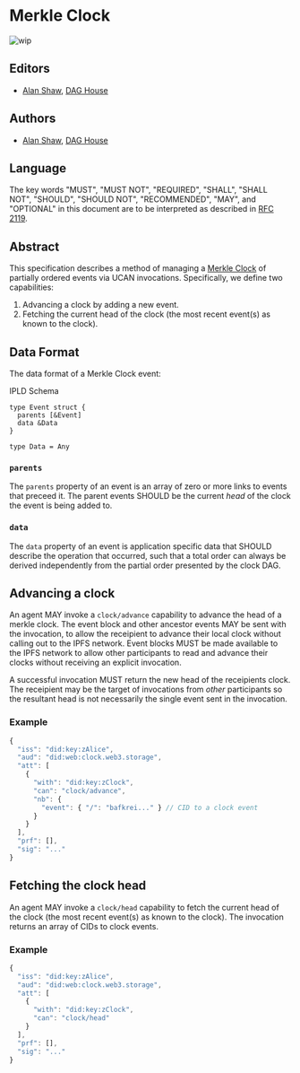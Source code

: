 # Merkle Clock

![wip](https://img.shields.io/badge/status-wip-orange.svg?style=flat-square)

## Editors

* [Alan Shaw](https://github.com/alanshaw), [DAG House](https://dag.house/)

## Authors

* [Alan Shaw](https://github.com/alanshaw), [DAG House](https://dag.house/)

## Language

The key words "MUST", "MUST NOT", "REQUIRED", "SHALL", "SHALL NOT", "SHOULD", "SHOULD NOT", "RECOMMENDED", "MAY", and "OPTIONAL" in this document are to be interpreted as described in [RFC 2119](https://datatracker.ietf.org/doc/html/rfc2119).

## Abstract

This specification describes a method of managing a [Merkle Clock](https://arxiv.org/pdf/2004.00107.pdf) of partially ordered events via UCAN invocations. Specifically, we define two capabilities:

1. Advancing a clock by adding a new event.
2. Fetching the current head of the clock (the most recent event(s) as known to the clock).

## Data Format

The data format of a Merkle Clock event:

IPLD Schema

```ipldsch
type Event struct {
  parents [&Event]
  data &Data
}

type Data = Any
```

### `parents`

The `parents` property of an event is an array of zero or more links to events that preceed it. The parent events SHOULD be the current _head_ of the clock the event is being added to.

### `data`

The `data` property of an event is application specific data that SHOULD describe the operation that occurred, such that a total order can always be derived independently from the partial order presented by the clock DAG.

## Advancing a clock

An agent MAY invoke a `clock/advance` capability to advance the head of a merkle clock. The event block and other ancestor events MAY be sent with the invocation, to allow the receipient to advance their local clock without calling out to the IPFS network. Event blocks MUST be made available to the IPFS network to allow other participants to read and advance their clocks without receiving an explicit invocation.

A successful invocation MUST return the new head of the receipients clock. The receipient may be the target of invocations from _other_ participants so the resultant head is not necessarily the single event sent in the invocation.

### Example

```js
{
  "iss": "did:key:zAlice",
  "aud": "did:web:clock.web3.storage",
  "att": [
    {
      "with": "did:key:zClock",
      "can": "clock/advance",
      "nb": {
        "event": { "/": "bafkrei..." } // CID to a clock event
      }
    }
  ],
  "prf": [],
  "sig": "..."
}
```

## Fetching the clock head

An agent MAY invoke a `clock/head` capability to fetch the current head of the clock (the most recent event(s) as known to the clock). The invocation returns an array of CIDs to clock events.

### Example

```js
{
  "iss": "did:key:zAlice",
  "aud": "did:web:clock.web3.storage",
  "att": [
    {
      "with": "did:key:zClock",
      "can": "clock/head"
    }
  ],
  "prf": [],
  "sig": "..."
}
```
